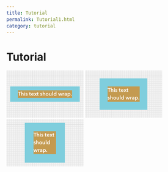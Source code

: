 ```yaml
---
title: Tutorial
permalink: Tutorial1.html
category: tutorial
---
```


Tutorial
==

![Alt text](images/snapshot-0-0.png)
![Alt text](images/snapshot-0-1.png)
![Alt text](images/snapshot-0-2.png)

